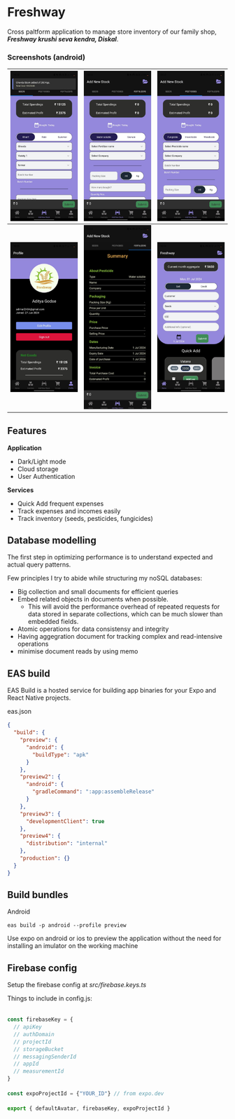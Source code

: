 # Freshway

Cross paltform application to manage store inventory of our family shop, **_Freshway krushi seva kendra, Diskal_**.

### Screenshots (android)

| ![Application](assets/ss/2.jpeg)  | ![Application](assets/ss/5.jpeg) | ![Application](assets/ss/6.jpeg) |
| :-------------------------------: | :------------------------------: | :------------------------------: |
| ![Android View](assets/ss/1.jpeg) |  ![Web View](assets/ss/4.jpeg)   | ![Application](assets/ss/3.jpeg) |

## Features

**Application**

- Dark/Light mode
- Cloud storage
- User Authentication

**Services**

- Quick Add frequent expenses
- Track expenses and incomes easily
- Track inventory (seeds, pesticides, fungicides)

## Database modelling

The first step in optimizing performance is to understand expected and actual query patterns.

Few principles I try to abide while structuring my noSQL databases:

- Big collection and small documents for efficient queries
- Embed related objects in documents when possible.
  - This will avoid the performance overhead of repeated requests for data stored in separate collections, which can be much slower than embedded fields.
- Atomic operations for data consistensy and integrity
- Having aggegration document for tracking complex and read-intensive operations
- minimise document reads by using memo

## EAS build

EAS Build is a hosted service for building app binaries for your Expo and React Native projects.

eas.json

```json
{
  "build": {
    "preview": {
      "android": {
        "buildType": "apk"
      }
    },
    "preview2": {
      "android": {
        "gradleCommand": ":app:assembleRelease"
      }
    },
    "preview3": {
      "developmentClient": true
    },
    "preview4": {
      "distribution": "internal"
    },
    "production": {}
  }
}
```

## Build bundles

Android

```
eas build -p android --profile preview
```

Use expo on android or ios to preview the application without the need for installing an imulator on the working machine

## Firebase config

Setup the firebase config at _src/firebase.keys.ts_

Things to include in config.js:

```javascript

const firebaseKey = {
  // apiKey
  // authDomain
  // projectId
  // storageBucket
  // messagingSenderId
  // appId
  // measurementId
}

const expoProjectId = {"YOUR_ID"} // from expo.dev

export { defaultAvatar, firebaseKey, expoProjectId }
```
